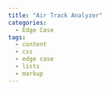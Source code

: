 ```yaml
---
title: "Air Track Analyzer"
categories:
  - Edge Case
tags:
  - content
  - css
  - edge case
  - lists
  - markup
---
```

